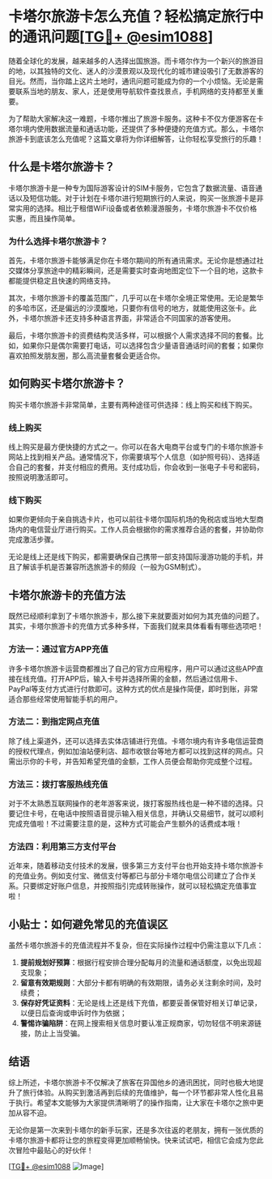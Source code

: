 # 卡塔尔旅游卡怎么充值？轻松搞定旅行中的通讯问题[[TG💪+ @esim1088](https://t.me/s/esim1088)]

随着全球化的发展，越来越多的人选择出国旅游。而卡塔尔作为一个新兴的旅游目的地，以其独特的文化、迷人的沙漠景观以及现代化的城市建设吸引了无数游客的目光。然而，当你踏上这片土地时，通讯问题可能成为你的一个小烦恼。无论是需要联系当地的朋友、家人，还是使用导航软件查找景点，手机网络的支持都至关重要。

为了帮助大家解决这一难题，卡塔尔推出了旅游卡服务。这种卡不仅方便游客在卡塔尔境内使用数据流量和通话功能，还提供了多种便捷的充值方式。那么，卡塔尔旅游卡到底该怎么充值呢？这篇文章将为你详细解答，让你轻松享受旅行的乐趣！

## 什么是卡塔尔旅游卡？

卡塔尔旅游卡是一种专为国际游客设计的SIM卡服务，它包含了数据流量、语音通话以及短信功能。对于计划在卡塔尔进行短期旅行的人来说，购买一张旅游卡是非常实用的选择。相比于租借WiFi设备或者依赖漫游服务，卡塔尔旅游卡不仅价格实惠，而且操作简单。

### 为什么选择卡塔尔旅游卡？

首先，卡塔尔旅游卡能够满足你在卡塔尔期间的所有通讯需求。无论你是想通过社交媒体分享旅途中的精彩瞬间，还是需要实时查询地图定位下一个目的地，这款卡都能提供稳定且快速的网络支持。

其次，卡塔尔旅游卡的覆盖范围广，几乎可以在卡塔尔全境正常使用。无论是繁华的多哈市区，还是偏远的沙漠腹地，只要你有信号的地方，就能使用这张卡。此外，卡塔尔旅游卡还支持多种语言界面，非常适合不同国家的游客使用。

最后，卡塔尔旅游卡的资费结构灵活多样，可以根据个人需求选择不同的套餐。比如，如果你只是偶尔需要打电话，可以选择包含少量语音通话时间的套餐；如果你喜欢拍照发朋友圈，那么高流量套餐会更适合你。

## 如何购买卡塔尔旅游卡？

购买卡塔尔旅游卡非常简单，主要有两种途径可供选择：线上购买和线下购买。

### 线上购买

线上购买是最方便快捷的方式之一。你可以在各大电商平台或专门的卡塔尔旅游卡网站上找到相关产品。通常情况下，你需要填写个人信息（如护照号码）、选择适合自己的套餐，并支付相应的费用。支付成功后，你会收到一张电子卡号和密码，按照说明激活即可。

### 线下购买

如果你更倾向于亲自挑选卡片，也可以前往卡塔尔国际机场的免税店或当地大型商场内的电信营业厅进行购买。工作人员会根据你的需求推荐合适的套餐，并协助你完成激活步骤。

无论是线上还是线下购买，都需要确保自己携带一部支持国际漫游功能的手机，并且了解该手机是否兼容所选旅游卡的频段（一般为GSM制式）。

## 卡塔尔旅游卡的充值方法

既然已经顺利拿到了卡塔尔旅游卡，那么接下来就要面对如何为其充值的问题了。其实，卡塔尔旅游卡的充值方式多种多样，下面我们就来具体看看有哪些选项吧！

### 方法一：通过官方APP充值

许多卡塔尔旅游卡运营商都推出了自己的官方应用程序，用户可以通过这些APP直接在线充值。打开APP后，输入卡号并选择所需的金额，然后通过信用卡、PayPal等支付方式进行付款即可。这种方式的优点是操作简便，即时到账，非常适合那些经常使用智能手机的用户。

### 方法二：到指定网点充值

除了线上渠道外，还可以选择去实体店铺进行充值。卡塔尔境内有许多电信运营商的授权代理点，例如加油站便利店、超市收银台等地方都可以找到这样的网点。只需出示你的卡号，并告知希望充值的金额，工作人员便会帮助你完成整个过程。

### 方法三：拨打客服热线充值

对于不太熟悉互联网操作的老年游客来说，拨打客服热线也是一种不错的选择。只要记住卡号，在电话中按照语音提示输入相关信息，并确认交易细节，就可以顺利完成充值啦！不过需要注意的是，这种方式可能会产生额外的话费成本哦！

### 方法四：利用第三方支付平台

近年来，随着移动支付技术的发展，很多第三方支付平台也开始支持卡塔尔旅游卡的充值业务。例如支付宝、微信支付等都已与部分卡塔尔电信公司建立了合作关系。只要绑定好账户信息，并按照指引完成转账操作，就可以轻松搞定充值事宜啦！

## 小贴士：如何避免常见的充值误区

虽然卡塔尔旅游卡的充值流程并不复杂，但在实际操作过程中仍需注意以下几点：

1. **提前规划好预算**：根据行程安排合理分配每月的流量和通话额度，以免出现超支现象；
2. **留意有效期规则**：大部分卡都有明确的有效期限，请务必关注剩余时间，及时续费；
3. **保存好凭证资料**：无论是线上还是线下充值，都要妥善保管好相关订单记录，以便日后查询或申诉时作为依据；
4. **警惕诈骗陷阱**：在网上搜索相关信息时要认准正规商家，切勿轻信不明来源链接，防止上当受骗。

## 结语

综上所述，卡塔尔旅游卡不仅解决了旅客在异国他乡的通讯困扰，同时也极大地提升了旅行体验。从购买到激活再到后续的充值维护，每一个环节都非常人性化且易于执行。希望本文能够为大家提供清晰明了的操作指南，让大家在卡塔尔之旅中更加从容不迫。

无论你是第一次来到卡塔尔的新手玩家，还是多次往返的老朋友，拥有一张优质的卡塔尔旅游卡都将让您的旅程变得更加顺畅愉快。快来试试吧，相信它会成为您此次冒险中最贴心的好伙伴！

[[TG💪+ @esim1088](https://t.me/s/esim1088) ![Image](https://i.postimg.cc/4NQfJmqS/Snipaste-2025-05-13-00-14-12.png)]